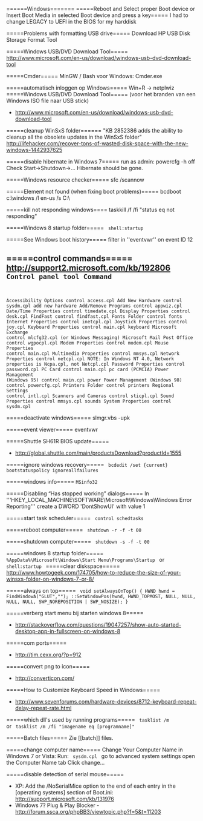 ======Windows=======
=====Reboot and Select proper Boot device or Insert Boot Media in selected Boot device and press a key=====
I had to change LEGACY to UEFI in the BIOS for my harddisk

=====Problems with formatting USB drive=====
Download HP USB Disk Storage Format Tool

=====Windows USB/DVD Download Tool=====
http://www.microsoft.com/en-us/download/windows-usb-dvd-download-tool

=====Cmder=====
MinGW / Bash voor Windows: Cmder.exe

=====automatisch inloggen op Windows=====
  Win+R -> netplwiz
=====Windows USB/DVD Download Tool=====
(voor het branden van een Windows ISO file naar USB stick)
* http://www.microsoft.com/en-us/download/windows-usb-dvd-download-tool

=====cleanup WinSxS folder======
"KB 2852386 adds the ability to cleanup all the obsolete updates in the WinSxS folder"
http://lifehacker.com/recover-tons-of-wasted-disk-space-with-the-new-windows-1442937625

=====disable hibernate in Windows 7=====
run as admin:
  powercfg -h off
Check Start->Shutdown->... Hibernate should be gone.

=====Windows resource checker=====
  sfc /scannow
  
=====Element not found (when fixing boot problems)=====
  bcdboot c:\windows /l en-us /s C:\

=====kill not responding windows====
  taskkill /f /fi "status eq not responding"

=====Windows 8 startup folder=====
<code>
shell:startup
</code>

=====See Windows boot history=====
filter in ''eventvwr'' on event ID 12

=====control commands=====
http://support2.microsoft.com/kb/192806
<code>
Control panel tool             Command
   -----------------------------------------------------------------
   Accessibility Options          control access.cpl
   Add New Hardware               control sysdm.cpl add new hardware
   Add/Remove Programs            control appwiz.cpl
   Date/Time Properties           control timedate.cpl
   Display Properties             control desk.cpl
   FindFast                       control findfast.cpl
   Fonts Folder                   control fonts
   Internet Properties            control inetcpl.cpl
   Joystick Properties            control joy.cpl
   Keyboard Properties            control main.cpl keyboard
   Microsoft Exchange             control mlcfg32.cpl
      (or Windows Messaging)
   Microsoft Mail Post Office     control wgpocpl.cpl
   Modem Properties               control modem.cpl
   Mouse Properties               control main.cpl
   Multimedia Properties          control mmsys.cpl
   Network Properties             control netcpl.cpl
                                  NOTE: In Windows NT 4.0, Network
                                  properties is Ncpa.cpl, not Netcpl.cpl
   Password Properties            control password.cpl
   PC Card                        control main.cpl pc card (PCMCIA)
   Power Management (Windows 95)  control main.cpl power
   Power Management (Windows 98)  control powercfg.cpl
   Printers Folder                control printers
   Regional Settings              control intl.cpl
   Scanners and Cameras           control sticpl.cpl
   Sound Properties               control mmsys.cpl sounds
   System Properties              control sysdm.cpl
</code>

=====deactivate windows=====
  slmgr.vbs -upk
  
=====event viewer=====
  eventvwr
  
=====Shuttle SH61R BIOS update=====
* http://global.shuttle.com/main/productsDownload?productId=1555

=====ignore windows recovery=====
<code>
bcdedit /set {current} bootstatuspolicy ignoreallfailures
</code>

=====windows info=====
<code>MSinfo32 </code>

=====Disabling “Has stopped working” dialogs=====
In '''HKEY_LOCAL_MACHINE\SOFTWARE\Microsoft\Windows\Windows Error Reporting''' create a DWORD 'DontShowUI' with value 1

=====start task scheduler=====
<code>
control schedtasks
</code>

=====reboot computer=====
<code>
shutdown -r -f -t 00
</code>

=====shutdown computer=====
<code>
shutdown -s -f -t 00
</code>

=====windows 8 startup folder=====
<code>
%AppData%\Microsoft\Windows\Start Menu\Programs\Startup
</code>
or
<code>
shell:startup
</code>
=====clear diskspace=====
http://www.howtogeek.com/174705/how-to-reduce-the-size-of-your-winsxs-folder-on-windows-7-or-8/

=====always on top=====
<code c>
void setAlwaysOnTop() {
  HWND hwnd = FindWindowA("GLUT","");
  ::SetWindowPos(hwnd, HWND_TOPMOST, NULL, NULL, NULL, NULL, SWP_NOREPOSITION | SWP_NOSIZE);
}
</code>

=====verberg start menu bij starten windows 8=====
* http://stackoverflow.com/questions/19047257/show-auto-started-desktop-app-in-fullscreen-on-windows-8

=====com ports=====
* http://tim.cexx.org/?p=912

=====convert png to icon=====
* http://converticon.com/

=====How to Customize Keyboard Speed in Windows=====
* http://www.sevenforums.com/hardware-devices/8712-keyboard-repeat-delay-repeat-rate.html

=====which dll's used by running programs=====
<code>
tasklist /m
</code>
or
<code>
tasklist /m /fi "imagename eq [programname]"
</code>

=====Batch files=====
Zie [[batch]] files.

=====change computer name=====
Change Your Computer Name in Windows 7 or Vista:
Run:
<code>
sysdm.cpl
</code>
go to advanced system settings
open the Computer Name tab
Click change...

=====disable detection of serial mouse=====
* XP: Add the /NoSerialMice option to the end of each entry in the [operating systems] section of Boot.ini: http://support.microsoft.com/kb/131976
* Windows 7? Plug & Play Blocker - http://forum.ssca.org/phpBB3/viewtopic.php?f=5&t=11203